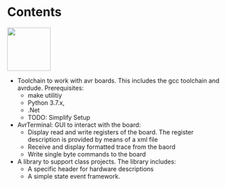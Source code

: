 # Contents 
<img src="https://user-images.githubusercontent.com/46196385/99855226-9d52e680-2b86-11eb-9b21-aa7be37c54b5.jpg" width="100" height="100"/>

- Toolchain to work with avr boards. This includes the gcc toolchain and avrdude. Prerequisites:
  - make utilitiy
  - Python 3.7.x, 
  - .Net
  - TODO: Simplify Setup
- AvrTerminal: GUI to interact with the board:
  - Display read and write registers of the board. The register description is provided by means of a xml file
  - Receive and display formatted trace from the baord
  - Write single byte commands to the board
- A library to support class projects. The library includes:
  - A specific header for hardware descriptions
  - A simple state event framework.

 

